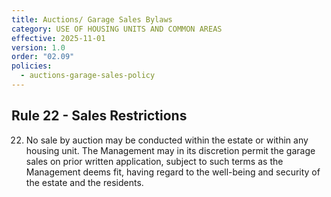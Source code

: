 ```yaml
---
title: Auctions/ Garage Sales Bylaws
category: USE OF HOUSING UNITS AND COMMON AREAS
effective: 2025-11-01
version: 1.0
order: "02.09"
policies:
  - auctions-garage-sales-policy
---
```


## Rule 22 - Sales Restrictions

22) No sale by auction may be conducted within the estate or within any housing unit. The Management may in its discretion permit the garage sales on prior written application, subject to such terms as the Management deems fit, having regard to the well-being and security of the estate and the residents.
